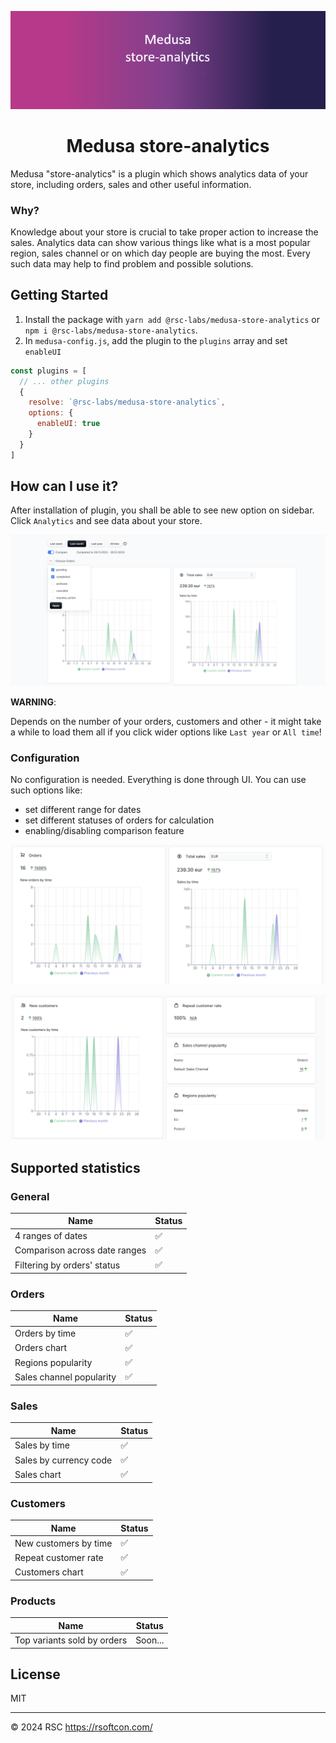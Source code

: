 <p align="center">
  <picture>
    <img alt="Medusa store-analytics logo" src="./docs/store-analytics-logo.PNG">
  </picture>
</p>

<h1 align="center">
  Medusa store-analytics
</h1>

Medusa "store-analytics" is a plugin which shows analytics data of your store, including orders, sales and other useful information.

### Why?

Knowledge about your store is crucial to take proper action to increase the sales. Analytics data can show various things like what is a most popular region, sales channel or on which day people are buying the most. Every such data may help to find problem and possible solutions. 

## Getting Started

1. Install the package with `yarn add @rsc-labs/medusa-store-analytics` or `npm i @rsc-labs/medusa-store-analytics`.
2. In `medusa-config.js`, add the plugin to the `plugins` array and set `enableUI`

```js
const plugins = [
  // ... other plugins
  {
    resolve: `@rsc-labs/medusa-store-analytics`,
    options: {
      enableUI: true
    }
  }
]
```



## How can I use it?

After installation of plugin, you shall be able to see new option on sidebar. Click `Analytics` and see data about your store.

<p align="center">
  <picture>
    <img alt="Medusa store-analytics-1" src="./docs/medusa-store-analytics-1.PNG">
  </picture>
</p>

**WARNING**:

Depends on the number of your orders, customers and other - it might take a while to load them all if you click wider options like `Last year` or `All time`!

### Configuration

No configuration is needed. Everything is done through UI. You can use such options like:
- set different range for dates
- set different statuses of orders for calculation
- enabling/disabling comparison feature

<p align="center">
  <picture>
    <img alt="Medusa store-analytics-2" src="./docs/medusa-store-analytics-2.PNG">
  </picture>
</p>

<p align="center">
  <picture>
    <img alt="Medusa store-analytics-3" src="./docs/medusa-store-analytics-3.PNG">
  </picture>
</p>

## Supported statistics

### General

| Name | Status |
| --- | --- |
| 4 ranges of dates | :white_check_mark: |
| Comparison across date ranges | :white_check_mark: |
| Filtering by orders' status | :white_check_mark: |

### Orders

| Name | Status |
| --- | --- |
| Orders by time | :white_check_mark: |
| Orders chart | :white_check_mark: |
| Regions popularity | :white_check_mark: |
| Sales channel popularity | :white_check_mark: |

### Sales

| Name | Status |
| --- | --- |
| Sales by time | :white_check_mark: |
| Sales by currency code | :white_check_mark: |
| Sales chart | :white_check_mark: |

### Customers


| Name | Status |
| --- | --- |
| New customers by time | :white_check_mark: |
| Repeat customer rate | :white_check_mark: |
| Customers chart | :white_check_mark: |

### Products

| Name | Status |
| --- | --- |
| Top variants sold by orders | Soon... |

## License

MIT

---

© 2024 RSC https://rsoftcon.com/

